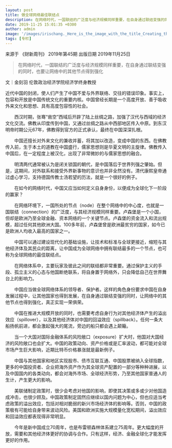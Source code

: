 ```yaml
---
layout: post
title: 做全球网络最佳联结点
description: 在网络时代，一国联结的广泛度与经济规模同样重要，在自身通过联结变强的同时，也要让网络中的其他节点得到强化
date: 2019-11-25 15:01:35 +0300
author: admin
image: '/images/irischang._Here_is_the_image_with_the_title_Creating_the_Best_G.png'
tags: [专栏]
---
```

来源于 《财新周刊》 2019年第45期 出版日期 2019年11月25日

> 在网络时代，一国联结的广泛度与经济规模同样重要，在自身通过联结变强的同时，也要让网络中的其他节点得到强化

文｜金刻羽
伦敦政治经济学院经济学终身教授

近代中国的封闭，使人们产生了中国不爱与外界联络、交往的错误印象。事实上，包容和开放是中国传统文化的重要内核。中国曾经长期是一个高度开放、善于吸收外来文化和思想、具有高度包容性的社会。

　　西汉时期，张骞“凿空”西域后开辟了陆上丝绸之路，加强了汉代与西域的经济文化交流。佛教从印度传到中国，又通过丝绸之路从中西部地区传入中原。到东汉明帝时期公元67年，佛教得到官方的正式承认，最终在中国深深扎根。

　　中国还擅长对外来文化的兼收并蓄，将其加以改造，变成中国的东西。在佛教传入前，生于本土的道教在中国盛行，儒家思想则是华夏文明的主旋律。佛教传入中国后，在一定程度上被汉化，出现了非常微妙的与儒家思想的融合。

　　明清两代通常被认为是闭关锁国的朝代，是中国落后于世界列强之肇始。但是，这期间，对外联系和接受外界新事物的意识也并非全然没有。清代康熙皇帝通过虚心学习，支持德国传教士汤若望的历法，就是一个很好的例子。

　　在如今的网络时代，中国又应当如何定义自身身份，以便成为全球化下一阶段的赢家？

　　在网络环境下，一国所处的节点（node）在整个网络中的中心度，也就是一国联结（connection）的广泛度，与其经济规模同样重要。卢森堡是一个小国，但却是欧洲乃至全球金融、资本网络的一个关键节点。卢森堡的资金流入和流出规模，超过任何其他欧洲大国。100多年前，卢森堡曾是欧洲最贫穷的国家，如今已是欧洲人均收入最高的国家之一。

　　中国可以通过建设现代化的基础设施，让技术和标准与全球更接近，缩短与其他经济体及其民众的距离，让中国成为全球网络中拥有联结最多的一个节点，也可称为全球网络的最佳联结点。

　　在网络体系中，主要玩家及彼此之间的联结都非常重要。通过保护主义的手段、孤立主义的心态与他国断绝联系，将自身置于网络外，只会降低自己在世界舞台上的影响力。

　　中国应当做全球网络体系的领导者、保护者。这样的角色身份要求中国在自身发展过程中，让其他国家也得到发展，在自身通过联结变强的同时，让网络中的其他节点也得到强化，真正实现一荣俱荣。

　　中国在推进大规模开放的同时，也需要考虑自身行为对其他经济体产生的溢出效应（spillover），以及其他经济体对中国的回溢效应（spillback）。任何一条大船扬帆前进，都会激起强大的尾流，旁边的船只都会遇上颠簸。

　　当一个大国对国际金融体系的风险敞口（exposure）扩大时，他国对大国经济的风险敞口也会扩大。中国的政策动向、资产价格或是汇率波动，都可能对全球市场产生巨大影响，近期比特币价格暴涨就是最新例子。

　　中国与其他国家和地区实现股市、债市互联互通、中国股票被纳入全球指数，更多的中国投资者、企业把海外资产作为其全球资产配置的一部分等种种进展，以及中国国内的各类动向，都会对海外市场、全球经济形势，乃至其他国家普通人的生计，产生更大的影响。

　　美联储制定政策时，很少会考虑对他国的影响，即使其决策或多或少对他国造成冲击，也很少顾及。中国政策制定固然应继续以国内问题为中心，但也应适当考虑政策的溢出效应，包括对相对脆弱的新兴市场经济体的影响等。否则，中国的政策极有可能给自身带来波动风险。美国和欧洲实施大规模量化宽松期间，溢出效应和回溢效应都表现得非常明显。

　　今年是新中国成立70周年，也是布雷顿森林体系建立75周年。更大幅度的开放，需要和其他经济体更好的协调与合作。只有这样，经济、金融全球化才能发挥更好的作用。
